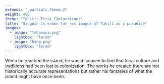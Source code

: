 ```yaml
---
extends: "_partials.theme.2"
weight: 400
theme: "Tahiti: First Explorations"
title: "Gauguin is known for his images of Tahiti as a paradise"
images:
  - image: "tehamana.png"
    lightbox: "lorem"
  - image: "hina.png"
    lightbox: "lorem"
---
```


When he reached the island, he was dismayed to find that local culture and traditions had been lost to colonization. The works he created there are not historically accurate representations but rather his fantasies of what the island might have once been.
